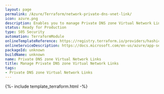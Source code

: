 ```yaml
---
layout: page
permalink: /Azure/Terraform/network-private-dns-vnet-link/
icon: azure.png
description: Enables you to manage Private DNS zone Virtual Network Links. These Links enable DNS resolution and registration inside Azure Virtual Networks using Azure Private DNS.
status: Ready for Production
type: S05 Security
automation: TerraformModule
onlineTemplateReference: https://registry.terraform.io/providers/hashicorp/azurerm/latest/docs/resources/private_dns_zone_virtual_network_link
onlineServiceDescription: https://docs.microsoft.com/en-us/azure/app-service/scripts/terraform-secure-backend-frontend
packageId: unknown
buildName: unknown
name: Private DNS zone Virtual Network Links
title: Manage Private DNS zone Virtual Network Links
tags: 
- Private DNS zone Virtual Network Links
---
```


{%- include template_terraform.html -%}
